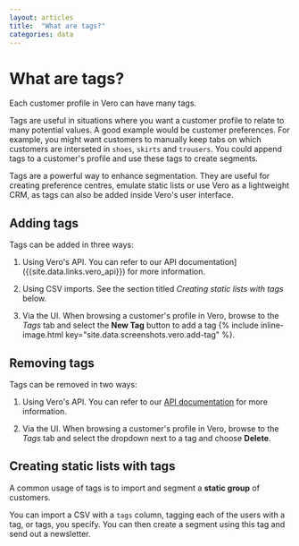 ```yaml
---
layout: articles
title:  "What are tags?"
categories: data
---
```


# What are tags?

Each customer profile in Vero can have many tags.

Tags are useful in situations where you want a customer profile to relate to many potential values. A good example would be customer preferences. For example, you might want customers to manually keep tabs on which customers are interseted in `shoes`, `skirts` and `trousers`. You could append tags to a customer's profile and use these tags to create segments.

Tags are a powerful way to enhance segmentation. They are useful for creating preference centres, emulate static lists or use Vero as a lightweight CRM, as tags can also be added inside Vero's user interface.

## Adding tags

Tags can be added in three ways:

1. Using Vero's API. You can refer to our API documentation]({{site.data.links.vero_api}}) for more information.

2. Using CSV imports. See the section titled *Creating static lists with tags* below.

3. Via the UI. When browsing a customer's profile in Vero, browse to the *Tags* tab and select the **New Tag** button to add a tag {% include inline-image.html key="site.data.screenshots.vero.add-tag" %}.

## Removing tags

Tags can be removed in two ways:

1. Using Vero's API. You can refer to our [API documentation]({{site.data.links.vero_api}}) for more information.

2. Via the UI. When browsing a customer's profile in Vero, browse to the *Tags* tab and select the dropdown next to a tag and choose **Delete**.

## Creating static lists with tags

A common usage of tags is to import and segment a **static group** of customers.

You can import a CSV with a `tags` column, tagging each of the users with a tag, or tags, you specify. You can then create a segment using this tag and send out a newsletter.
